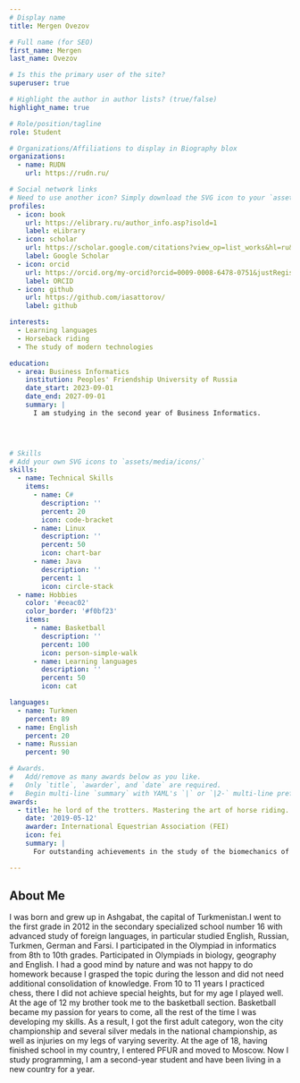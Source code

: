 ```yaml
---
# Display name
title: Mergen Ovezov

# Full name (for SEO)
first_name: Mergen
last_name: Ovezov

# Is this the primary user of the site?
superuser: true

# Highlight the author in author lists? (true/false)
highlight_name: true

# Role/position/tagline
role: Student

# Organizations/Affiliations to display in Biography blox
organizations:
  - name: RUDN
    url: https://rudn.ru/

# Social network links
# Need to use another icon? Simply download the SVG icon to your `assets/media/icons/` folder.
profiles:
  - icon: book
    url: https://elibrary.ru/author_info.asp?isold=1
    label: eLibrary
  - icon: scholar
    url: https://scholar.google.com/citations?view_op=list_works&hl=ru&user=LtdEI5EAAAAJ
    label: Google Scholar
  - icon: orcid
    url: https://orcid.org/my-orcid?orcid=0009-0008-6478-0751&justRegistered=true
    label: ORCID
  - icon: github
    url: https://github.com/iasattorov/
    label: github

interests:
  - Learning languages
  - Horseback riding
  - The study of modern technologies

education:
  - area: Business Informatics
    institution: Peoples' Friendship University of Russia
    date_start: 2023-09-01
    date_end: 2027-09-01
    summary: |
      I am studying in the second year of Business Informatics.

  


# Skills
# Add your own SVG icons to `assets/media/icons/`
skills:
  - name: Technical Skills
    items:
      - name: C#
        description: ''
        percent: 20
        icon: code-bracket
      - name: Linux
        description: ''
        percent: 50
        icon: chart-bar
      - name: Java
        description: ''
        percent: 1
        icon: circle-stack
  - name: Hobbies
    color: '#eeac02'
    color_border: '#f0bf23'
    items:
      - name: Basketball
        description: ''
        percent: 100
        icon: person-simple-walk
      - name: Learning languages
        description: ''
        percent: 50
        icon: cat

languages:
  - name: Turkmen
    percent: 89
  - name: English
    percent: 20
  - name: Russian
    percent: 90

# Awards.
#   Add/remove as many awards below as you like.
#   Only `title`, `awarder`, and `date` are required.
#   Begin multi-line `summary` with YAML's `|` or `|2-` multi-line prefix and indent 2 spaces below.
awards:
  - title: he lord of the trotters. Mastering the art of horse riding.
    date: '2019-05-12'
    awarder: International Equestrian Association (FEI)
    icon: fei
    summary: |
      For outstanding achievements in the study of the biomechanics of horse movement and the practical application of knowledge in competitions. I managed to reach a level that allows me to optimize my interaction with the horse so that the results in the disciplines of triathlon and dressage improved; I demonstrated an exceptional understanding of equine anatomy and behavior.

---
```


## About Me

I was born and grew up in Ashgabat, the capital of Turkmenistan.I went to the first grade in 2012 in the secondary specialized school number 16 with advanced study of foreign languages, in particular studied English, Russian, Turkmen, German and Farsi. I participated in the Olympiad in informatics from 8th to 10th grades. Participated in Olympiads in biology, geography and English. I had a good mind by nature and was not happy to do homework because I grasped the topic during the lesson and did not need additional consolidation of knowledge. From 10 to 11 years I practiced chess, there I did not achieve special heights, but for my age I played well. At the age of 12 my brother took me to the basketball section. Basketball became my passion for years to come, all the rest of the time I was developing my skills. As a result, I got the first adult category, won the city championship and several silver medals in the national championship, as well as injuries on my legs of varying severity. At the age of 18, having finished school in my country, I entered PFUR and moved to Moscow. Now I study programming, I am a second-year student and have been living in a new country for a year.
